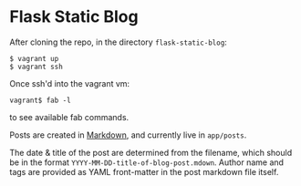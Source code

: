 # Flask Static Blog

After cloning the repo, in the directory `flask-static-blog`:

    $ vagrant up
    $ vagrant ssh

Once ssh'd into the vagrant vm:

    vagrant$ fab -l

to see available fab commands.

Posts are created in [Markdown](http://daringfireball.net/projects/markdown/), and currently live in `app/posts`.

The date & title of the post are determined from the filename, which should be in the format `YYYY-MM-DD-title-of-blog-post.mdown`. Author name and tags are provided as YAML front-matter in the post markdown file itself.